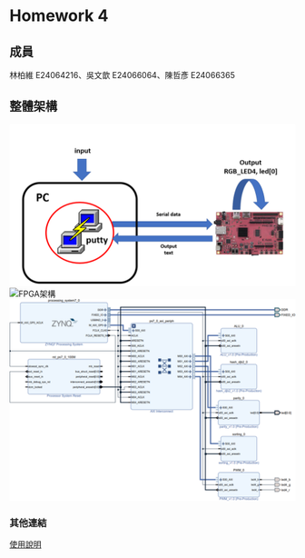 # Homework 4
## 成員
林柏維 E24064216、吳文歆 E24066064、陳哲彥 E24066365
## 整體架構  
![整體架構](images/整體架構.png)  
![FPGA架構](imges/FPGA架構圖.png)  
![total block diagram](images/Total_block_diagram.png)  
### 其他連結  
[使用說明](使用說明.md)



